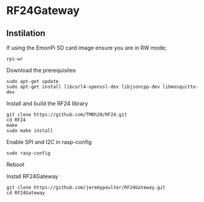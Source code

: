 # RF24Gateway

## Instilation

If using the EmonPi SD card image ensure you are in RW mode;
```
rpi-wr
```

Download the prerequisites

```
sudo apt-get update
sudo apt-get install libcurl4-openssl-dev libjsoncpp-dev libmosquitto-dev
```

Install and build the RF24 library

```
git clone https://github.com/TMRh20/RF24.git
cd RF24
make
sudo make install
```

Enable SPI and I2C in rasp-config

```
sudo rasp-config
```

Reboot

Install RF24Gateway

```
git clone https://github.com/jeremypoulter/RF24Gateway.git
cd RF24Gateway
```
